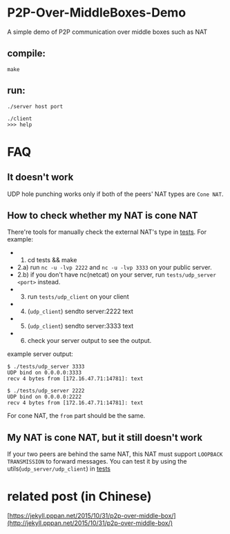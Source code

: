 # P2P-Over-MiddleBoxes-Demo
A simple demo of P2P communication over middle boxes such as NAT

## compile:
    
    make

## run:

    ./server host port

    ./client
    >>> help

# FAQ

## It doesn't work 
UDP hole punching works only if both of the peers' NAT types are `Cone NAT`.

## How to check whether my NAT is cone NAT
There're tools for manually check the external NAT's type in [tests](tests).
For example:

- 1) cd tests && make
- 2.a) run `nc -u -lvp 2222` and `nc -u -lvp 3333` on your public server.
- 2.b) if you don't have nc(netcat) on your server, run `tests/udp_server <port>` instead.
- 3) run `tests/udp_client` on your client
- 4) (`udp_client`) sendto server:2222 text
- 5) (`udp_client`) sendto server:3333 text
- 6) check your server output to see the output.

example server output:

```
$ ./tests/udp_server 3333
UDP bind on 0.0.0.0:3333
recv 4 bytes from [172.16.47.71:14781]: text
```

```
$ ./tests/udp_server 2222
UDP bind on 0.0.0.0:2222
recv 4 bytes from [172.16.47.71:14781]: text
```

For cone NAT, the `from` part should be the same.

## My NAT is cone NAT, but it still doesn't work
If your two peers are behind the same NAT, this NAT must support `LOOPBACK TRANSMISSION`
to forward messages. You can test it by using the utils(`udp_server/udp_client`) in [tests](tests)

# related post (in Chinese)

[https://jekyll.pppan.net/2015/10/31/p2p-over-middle-box/](http://jekyll.pppan.net/2015/10/31/p2p-over-middle-box/)
